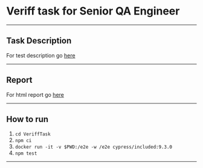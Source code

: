 # Veriff task for Senior QA Engineer
---

## Task Description

For test description go [here](./docks/task-descriptions.pdf)

---

## Report

For html report go [here](./cypress/reports/index.html)

---

## How to run

1. `cd VeriffTask`
2. `npm ci`
3. `docker run -it -v $PWD:/e2e -w /e2e cypress/included:9.3.0`
4. `npm test`

---
